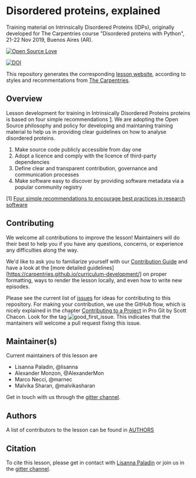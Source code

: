 # Disordered proteins, explained
Training material on Intrinsically Disordered Proteins (IDPs), originally developed for The Carpentries course "Disordered proteins with Python", 21-22 Nov 2019, Buenos Aires (AR).

[![Open Source Love](https://badges.frapsoft.com/os/v2/open-source.png?v=103)](https://github.com/ellerbrock/open-source-badge/) 

[![DOI](https://zenodo.org/badge/180109949.svg)](https://zenodo.org/badge/latestdoi/180109949)


This repository generates the corresponding [lesson website](https://idpfun.github.io/IDP_Python/), 
according to styles and recommentations from 
[The Carpentries](https://carpentries.org/). 

## Overview

Lesson development for training in Intrinsically Disordered Proteins proteins is based on four simple recommendations 
[1](https://f1000research.com/articles/6-876/v1). We are adopting the Open Source philosophy and policy for developing 
and maintaning training material to help us in providing clear guidelines on how to analyse disordered proteins.
1. Make source code publicly accessible from day one
1. Adopt a licence and comply with the licence of third-party dependencies
1. Define clear and transparent contribution, governance and communication processes
1. Make software easy to discover by providing software metadata via a popular community registry

[1] [Four simple recommendations to encourage best practices in research software](https://f1000research.com/articles/6-876/v1)

## Contributing

We welcome all contributions to improve the lesson! Maintainers will do their best to help you if you have any
questions, concerns, or experience any difficulties along the way.

We'd like to ask you to familiarize yourself with our [Contribution Guide](CONTRIBUTING.md) and have a look at
the [more detailed guidelines][https://carpentries.github.io/curriculum-development/] on proper formatting, ways to 
render the lesson locally, and even how to write new episodes.

Please see the current list of [issues](https://github.com/IDPfun/IDP_lesson_development/issues) for ideas for 
contributing to this repository. For making your contribution, we use the GitHub flow, which is
nicely explained in the chapter [Contributing to a Project](http://git-scm.com/book/en/v2/GitHub-Contributing-to-a-Project) 
in Pro Git by Scott Chacon.
Look for the tag ![good_first_issue](https://img.shields.io/badge/-good%20first%20issue-gold.svg). This indicates that the mantainers will welcome a pull request fixing this issue.  


## Maintainer(s)

Current maintainers of this lesson are 

* Lisanna Paladin, @lisanna
* Alexander Monzon, @AlexanderMon
* Marco Necci, @marnec
* Malvika Sharan, @malvikasharan


Get in touch with us through the [gitter channel](https://gitter.im/IDPFUN/community).

## Authors

A list of contributors to the lesson can be found in [AUTHORS](AUTHORS)

## Citation

To cite this lesson, please get in contact with [Lisanna Paladin](https://github.com/Lisanna) or join us in the
[gitter channel](https://gitter.im/IDPFUN/community).


